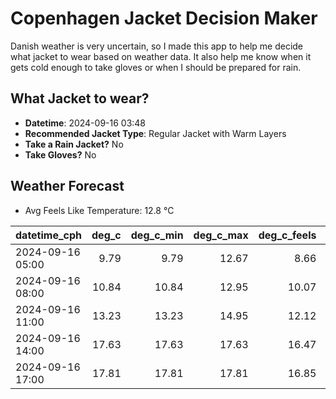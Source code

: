 
# Copenhagen Jacket Decision Maker

Danish weather is very uncertain, so I made this app to help me decide what jacket to wear based on weather data. 
It also help me know when it gets cold enough to take gloves or when I should be prepared for rain.

## What Jacket to wear?

- **Datetime**: 2024-09-16 03:48
- **Recommended Jacket Type**: Regular Jacket with Warm Layers
- **Take a Rain Jacket?** No
- **Take Gloves?** No

## Weather Forecast
- Avg Feels Like Temperature: 12.8 °C

| datetime_cph     |   deg_c |   deg_c_min |   deg_c_max |   deg_c_feels | weather   | wind   | rain   |
|:-----------------|--------:|------------:|------------:|--------------:|:----------|:-------|:-------|
| 2024-09-16 05:00 |    9.79 |        9.79 |       12.67 |          8.66 | Clouds    | Low    | None   |
| 2024-09-16 08:00 |   10.84 |       10.84 |       12.95 |         10.07 | Clouds    | Low    | None   |
| 2024-09-16 11:00 |   13.23 |       13.23 |       14.95 |         12.12 | Clouds    | Low    | None   |
| 2024-09-16 14:00 |   17.63 |       17.63 |       17.63 |         16.47 | Clouds    | Low    | None   |
| 2024-09-16 17:00 |   17.81 |       17.81 |       17.81 |         16.85 | Clouds    | Low    | None   |
        
